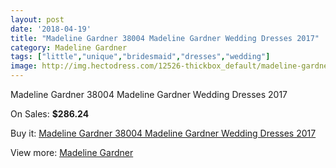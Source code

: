 ```yaml
---
layout: post
date: '2018-04-19'
title: "Madeline Gardner 38004 Madeline Gardner Wedding Dresses 2017"
category: Madeline Gardner
tags: ["little","unique","bridesmaid","dresses","wedding"]
image: http://img.hectodress.com/12526-thickbox_default/madeline-gardner-38004-madeline-gardner-wedding-dresses-2013.jpg
---
```

Madeline Gardner 38004 Madeline Gardner Wedding Dresses 2017

On Sales: **$286.24**
<a href="https://www.hectodress.com/madeline-gardner/6153-madeline-gardner-38004-madeline-gardner-wedding-dresses-2013.html"><amp-img layout="responsive" width="600" height="600" src="//img.hectodress.com/12526-thickbox_default/madeline-gardner-38004-madeline-gardner-wedding-dresses-2013.jpg" alt="Madeline Gardner 38004 Madeline Gardner Wedding Dresses 2017 0" /></a>
<a href="https://www.hectodress.com/madeline-gardner/6153-madeline-gardner-38004-madeline-gardner-wedding-dresses-2013.html"><amp-img layout="responsive" width="600" height="600" src="//img.hectodress.com/12528-thickbox_default/madeline-gardner-38004-madeline-gardner-wedding-dresses-2013.jpg" alt="Madeline Gardner 38004 Madeline Gardner Wedding Dresses 2017 1" /></a>
<a href="https://www.hectodress.com/madeline-gardner/6153-madeline-gardner-38004-madeline-gardner-wedding-dresses-2013.html"><amp-img layout="responsive" width="600" height="600" src="//img.hectodress.com/12527-thickbox_default/madeline-gardner-38004-madeline-gardner-wedding-dresses-2013.jpg" alt="Madeline Gardner 38004 Madeline Gardner Wedding Dresses 2017 2" /></a>

Buy it: [Madeline Gardner 38004 Madeline Gardner Wedding Dresses 2017](https://www.hectodress.com/madeline-gardner/6153-madeline-gardner-38004-madeline-gardner-wedding-dresses-2013.html "Madeline Gardner 38004 Madeline Gardner Wedding Dresses 2017")

View more: [Madeline Gardner](https://www.hectodress.com/107-madeline-gardner "Madeline Gardner")